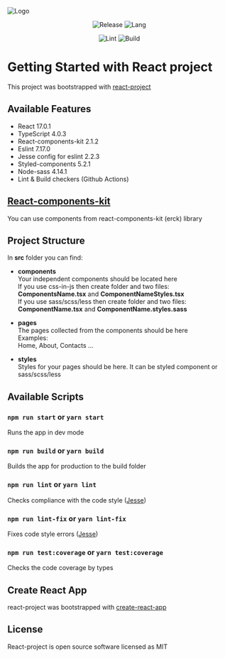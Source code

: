 ![Logo](https://user-images.githubusercontent.com/57585370/111341061-fa752980-869a-11eb-9933-e014a1503678.png)
<div align="center">

![Release](https://img.shields.io/github/v/release/Ermolaev-Inc/react-project)
![Lang](https://img.shields.io/github/languages/top/Ermolaev-Inc/react-project)


![Lint](https://github.com/Ermolaev-Inc/react-project/actions/workflows/lint.yml/badge.svg)
![Build](https://github.com/Ermolaev-Inc/react-project/actions/workflows/build.yml/badge.svg)

</div>

# Getting Started with React project
This project was bootstrapped with [react-project](https://github.com/Ermolaev-Inc/react-project)

## Available Features
- React 17.0.1
- TypeScript 4.0.3
- React-components-kit 2.1.2 
- Eslint 7.17.0
- Jesse config for eslint 2.2.3
- Styled-components 5.2.1
- Node-sass 4.14.1
- Lint & Build checkers (Github Actions)

## [React-components-kit](https://github.com/Ermolaev-Inc/react-components-kit)
You can use components from react-components-kit (erck) library

## Project Structure
In **src** folder you can find:
- **components** <br>
  Your independent components should be located here <br>
  If you use css-in-js then create folder and two files: <br>
  **ComponentsName.tsx** and **ComponentNameStyles.tsx** <br>
  If you use sass/scss/less then create folder and two files: <br> 
  **ComponentName.tsx** and **ComponentName.styles.sass** <br>
  
- **pages** <br>
  The pages collected from the components should be here <br>
  Examples: <br>
  Home, About, Contacts ...
- **styles** <br>
  Styles for your pages should be here. It can be styled component or sass/scss/less
  
## Available Scripts
### `npm run start` or `yarn start`
Runs the app in dev mode

### `npm run build` or `yarn build`
Builds the app for production to the build folder

### `npm run lint` or `yarn lint`
Checks compliance with the code style ([Jesse](https://github.com/ErmolaevID/Jesse))

### `npm run lint-fix` or `yarn lint-fix`
Fixes code style errors ([Jesse](https://github.com/ErmolaevID/Jesse))

### `npm run test:coverage` or `yarn test:coverage`
Checks the code coverage by types

## Create React App
react-project was bootstrapped with [create-react-app](https://github.com/facebook/create-react-app)

## License
React-project is open source software licensed as MIT
